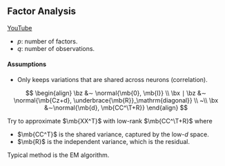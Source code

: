 ## Factor Analysis
[YouTube](https://www.youtube.com/watch?v=KaTnWP1SVpk)

* $p$: number of factors.
* $q$: number of observations.

#### Assumptions
* Only keeps variations that are shared across neurons (correlation).

$$
\begin{align}
  \bz &∼ \normal{\mb{0}, \mb{I}} \\
  \bx ∣ \bz &∼ \normal{\mb{Cz+d}, \underbrace{\mb{R}}_\mathrm{diagonal}} \\
  ~\\
  \bx &∼\normal{\mb{d}, \mb{CC^\T+R}}
\end{align}
$$

Try to approximate $\mb{XX^T}$ with low-rank $\mb{CC^\T+R}$ where
* $\mb{CC^T}$ is the shared variance, captured by the low-$d$ space.
* $\mb{R}$ is the independent variance, which is the residual.

Typical method is the EM algorithm.
